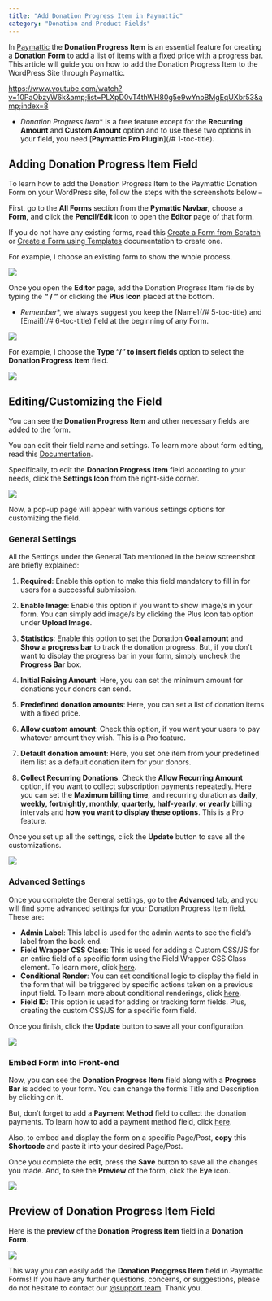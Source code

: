 ```yaml
---
title: "Add Donation Progress Item in Paymattic"
category: "Donation and Product Fields"
---
```

In [Paymattic](https://paymattic.com/) the **Donation Progress Item** is an essential feature for creating a **Donation Form** to add a list of items with a fixed price with a progress bar. This article will guide you on how to add the Donation Progress Item to the WordPress Site through Paymattic.

https://www.youtube.com/watch?v=10PaObzyW6k&amp;list=PLXpD0vT4thWH80g5e9wYnoBMgEqUXbr53&amp;index=8 
- *Donation Progress Item** is a free feature except for the **Recurring Amount** and **Custom Amount** option and to use these two options in your field, you need [**Paymattic Pro Plugin**](/# 1-toc-title)**.**

## Adding Donation Progress Item Field

To learn how to add the Donation Progress Item to the Paymattic Donation Form on your WordPress site, follow the steps with the screenshots below –

First, go to the **All Forms** section from the **Pymattic Navbar,** choose a **Form,** and click the **Pencil/Edit** icon to open the **Editor** page of that form.

If you do not have any existing forms, read this [Create a Form from Scratch](/how-to-create-a-form-from-scratch-with-paymattic) or [Create a Form using Templates](/simple-form-templates) documentation to create one.

For example, I choose an existing form to show the whole process.

![](/images/donation-and-product-fields/how-to-add-donation-progress-item-in-wordpress-with-paymattic/Open-desired-form-7-scaled.webp)

Once you open the **Editor** page, add the Donation Progress Item fields by typing the **“ / ”** or clicking the **Plus Icon** placed at the bottom.
- *Remember**, we always suggest you keep the [Name](/# 5-toc-title) and [Email](/# 6-toc-title) field at the beginning of any Form.

![](/images/donation-and-product-fields/how-to-add-donation-progress-item-in-wordpress-with-paymattic/Type-or-click-icon.webp)

For example, I choose the **Type “/” to insert fields** option to select the **Donation Progress Item** field.

![](/images/donation-and-product-fields/how-to-add-donation-progress-item-in-wordpress-with-paymattic/choose-Donation-Progress-Item-field-by-typing-.webp)

## Editing/Customizing the Field

You can see the **Donation Progress Item** and other necessary fields are added to the form.

You can edit their field name and settings. To learn more about form editing, read this [Documentation](/how-to-edit-forms-in-wordpress-with-paymattic).

Specifically, to edit the **Donation Progress Item** field according to your needs, click the **Settings Icon** from the right-side corner.

![](/images/donation-and-product-fields/how-to-add-donation-progress-item-in-wordpress-with-paymattic/Settings-icon-of-Donation-Progress-Item-field.webp)

Now, a pop-up page will appear with various settings options for customizing the field.

### General Settings 

All the Settings under the General Tab mentioned in the below screenshot are briefly explained:

1. **Required**: Enable this option to make this field mandatory to fill in for users for a successful submission.

2. **Enable Image**: Enable this option if you want to show image/s in your form. You can simply add image/s by clicking the Plus Icon tab option under **Upload Image**.

3. **Statistics**: Enable this option to set the Donation **Goal amount** and **Show** **a progress bar** to track the donation progress. But, if you don’t want to display the progress bar in your form, simply uncheck the **Progress Bar** box.

4. **Initial Raising Amount**: Here, you can set the minimum amount for donations your donors can send.

5. **Predefined donation amounts**: Here, you can set a list of donation items with a fixed price.

6. **Allow custom amount**: Check this option, if you want your users to pay whatever amount they wish. This is a Pro feature.

7. **Default donation amount**: Here, you set one item from your predefined item list as a default donation item for your donors.

8. **Collect Recurring Donations**: Check the **Allow Recurring Amount** option, if you want to collect subscription payments repeatedly. Here you can set the **Maximum billing time**, and recurring duration as **daily**, **weekly, fortnightly, monthly, quarterly, half-yearly, or yearly** billing intervals and **how you want to display these options**. This is a Pro feature.

Once you set up all the settings, click the **Update** button to save all the customizations.

![](/images/donation-and-product-fields/how-to-add-donation-progress-item-in-wordpress-with-paymattic/General-Settings-of-Donation-Progress-Item.webp)

### Advanced Settings

Once you complete the General settings, go to the **Advanced** tab, and you will find some advanced settings for your Donation Progress Item field. These are:
- **Admin Label**: This label is used for the admin wants to see the field’s label from the back end.
- **Field Wrapper CSS Class**: This is used for adding a Custom CSS/JS for an entire field of a specific form using the Field Wrapper CSS Class element. To learn more, click [here](/how-to-create-custom-css-js-in-wordpress-with-paymattic).
- **Conditional Render**: You can set conditional logic to display the field in the form that will be triggered by specific actions taken on a previous input field. To learn more about conditional renderings, click [here](/how-to-use-conditional-logic-in-form-fields-with-paymattic).
- **Field ID**: This option is used for adding or tracking form fields. Plus, creating the custom CSS/JS for a specific form field.

Once you finish, click the **Update** button to save all your configuration.

![](/images/donation-and-product-fields/how-to-add-donation-progress-item-in-wordpress-with-paymattic/Advanced-page.webp)

### Embed Form into Front-end

Now, you can see the **Donation Progress Item** field along with a **Progress Bar** is added to your form.
You can change the form’s Title and Description by clicking on it.

But, don’t forget to add a **Payment Method** field to collect the donation payments. To learn how to add a payment method field, click [here](/how-to-use-the-payment-method-fields-section).

Also, to embed and display the form on a specific Page/Post, **copy** this **Shortcode** and paste it into your desired Page/Post.

Once you complete the edit, press the **Save** button to save all the changes you made.
And, to see the **Preview** of the form, click the **Eye** icon.

![](/images/donation-and-product-fields/how-to-add-donation-progress-item-in-wordpress-with-paymattic/Added-Donation-progress-item-field-in-form-editor-scaled.webp)

## Preview of Donation Progress Item Field

Here is the **preview** of the **Donation Progress Item** field in a **Donation Form**.

![](/images/donation-and-product-fields/how-to-add-donation-progress-item-in-wordpress-with-paymattic/Preview-of-Donation-Progress-Item-feature.webp)

This way you can easily add the **Donation Proggress Item** field in Paymattic Forms!
If you have any further questions, concerns, or suggestions, please do not hesitate to contact our [@support team](https://wpmanageninja.com/support-tickets/?utm_source=wpmn&utm_medium=home&utm_campaign=site#/). Thank you.